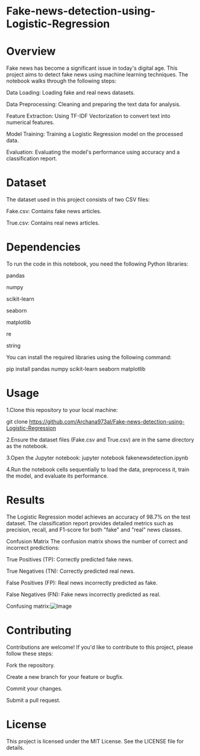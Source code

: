 # Fake-news-detection-using-Logistic-Regression

# Overview
Fake news has become a significant issue in today's digital age. This project aims to detect fake news using machine learning techniques. The notebook walks through the following steps:

Data Loading: Loading fake and real news datasets.

Data Preprocessing: Cleaning and preparing the text data for analysis.

Feature Extraction: Using TF-IDF Vectorization to convert text into numerical features.

Model Training: Training a Logistic Regression model on the processed data.

Evaluation: Evaluating the model's performance using accuracy and a classification report.

# Dataset
The dataset used in this project consists of two CSV files:

Fake.csv: Contains fake news articles.

True.csv: Contains real news articles.

# Dependencies
To run the code in this notebook, you need the following Python libraries:

pandas

numpy

scikit-learn

seaborn

matplotlib

re

string


You can install the required libraries using the following command:

pip install pandas numpy scikit-learn seaborn matplotlib

# Usage
1.Clone this repository to your local machine:

git clone https://github.com/Archana973al/Fake-news-detection-using-Logistic-Regression

2.Ensure the dataset files (Fake.csv and True.csv) are in the same directory as the notebook.

3.Open the Jupyter notebook:
jupyter notebook fakenewsdetection.ipynb

4.Run the notebook cells sequentially to load the data, preprocess it, train the model, and evaluate its performance.

# Results
The Logistic Regression model achieves an accuracy of 98.7% on the test dataset. The classification report provides detailed metrics such as precision, recall, and F1-score for both "fake" and "real" news classes.

Confusion Matrix
The confusion matrix shows the number of correct and incorrect predictions:

True Positives (TP): Correctly predicted fake news.

True Negatives (TN): Correctly predicted real news.

False Positives (FP): Real news incorrectly predicted as fake.

False Negatives (FN): Fake news incorrectly predicted as real.

Confusing matrix:![Image](https://github.com/user-attachments/assets/30c71598-edee-4248-9e41-5904f88df304)

# Contributing
Contributions are welcome! If you'd like to contribute to this project, please follow these steps:

Fork the repository.

Create a new branch for your feature or bugfix.

Commit your changes.

Submit a pull request.

# License
This project is licensed under the MIT License. See the LICENSE file for details.

